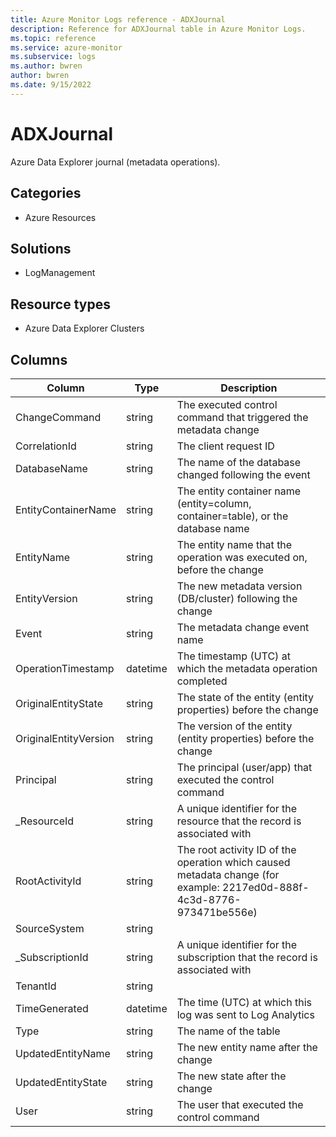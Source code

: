 ```yaml
---
title: Azure Monitor Logs reference - ADXJournal
description: Reference for ADXJournal table in Azure Monitor Logs.
ms.topic: reference
ms.service: azure-monitor
ms.subservice: logs
ms.author: bwren
author: bwren
ms.date: 9/15/2022
---
```


# ADXJournal

 Azure Data Explorer journal (metadata operations).

## Categories

- Azure Resources
## Solutions

- LogManagement
## Resource types

- Azure Data Explorer Clusters




## Columns

| Column | Type | Description |
| --- | --- | --- |
| ChangeCommand | string | The executed control command that triggered the metadata change |
| CorrelationId | string | The client request ID |
| DatabaseName | string | The name of the database changed following the event |
| EntityContainerName | string | The entity container name (entity=column, container=table), or the database name |
| EntityName | string | The entity name that the operation was executed on, before the change |
| EntityVersion | string | The new metadata version (DB/cluster) following the change |
| Event | string | The metadata change event name |
| OperationTimestamp | datetime | The timestamp (UTC) at which the metadata operation completed |
| OriginalEntityState | string | The state of the entity (entity properties) before the change |
| OriginalEntityVersion | string | The version of the entity (entity properties) before the change |
| Principal | string | The principal (user/app) that executed the control command |
| _ResourceId | string | A unique identifier for the resource that the record is associated with |
| RootActivityId | string | The root activity ID of the operation which caused metadata change (for example: 2217ed0d-888f-4c3d-8776-973471be556e) |
| SourceSystem | string |  |
| _SubscriptionId | string | A unique identifier for the subscription that the record is associated with |
| TenantId | string |  |
| TimeGenerated | datetime | The time (UTC) at which this log was sent to Log Analytics |
| Type | string | The name of the table |
| UpdatedEntityName | string | The new entity name after the change |
| UpdatedEntityState | string | The new state after the change |
| User | string | The user that executed the control command |
